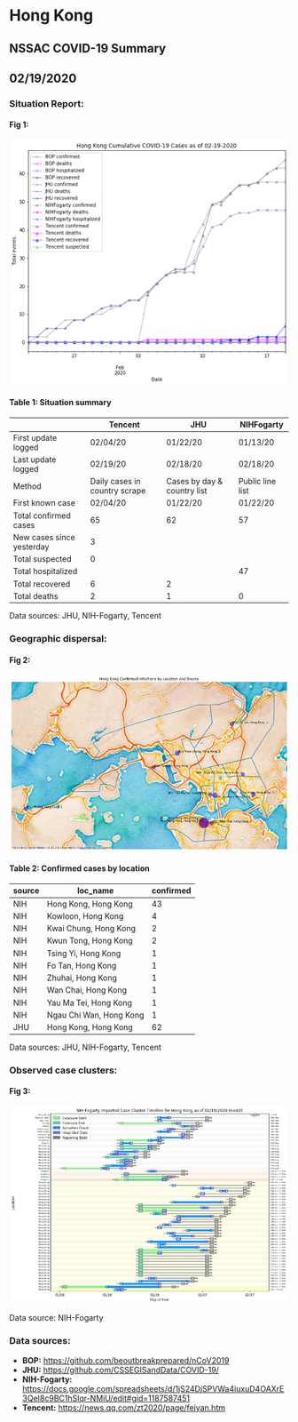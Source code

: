 # Hong Kong
## NSSAC COVID-19 Summary
## 02/19/2020



### Situation Report:
#### Fig 1:
![Hong Kong cases](../merged_histories/Hong_Kong_merged_histories.png)

#### Table 1: Situation summary


|                           | Tencent                       | JHU                         | NIHFogarty       |
|---------------------------|-------------------------------|-----------------------------|------------------|
| First update logged       | 02/04/20                      | 01/22/20                    | 01/13/20         |
| Last update logged        | 02/19/20                      | 02/18/20                    | 02/18/20         |
| Method                    | Daily cases in country scrape | Cases by day & country list | Public line list |
| First known case          | 02/04/20                      | 01/22/20                    | 01/22/20         |
| Total confirmed cases     | 65                            | 62                          | 57               |
| New cases since yesterday | 3                             |                             |                  |
| Total suspected           | 0                             |                             |                  |
| Total hospitalized        |                               |                             | 47               |
| Total recovered           | 6                             | 2                           |                  |
| Total deaths              | 2                             | 1                           | 0                |

Data sources: JHU, NIH-Fogarty, Tencent


### Geographic dispersal:
#### Fig 2:
![Hong Kong mapped](../case_locs/Hong_Kong_case_locs.png)

#### Table 2: Confirmed cases by location


| source   | loc_name                |   confirmed |
|----------|-------------------------|-------------|
| NIH      | Hong Kong, Hong Kong    |          43 |
| NIH      | Kowloon, Hong Kong      |           4 |
| NIH      | Kwai Chung, Hong Kong   |           2 |
| NIH      | Kwun Tong, Hong Kong    |           2 |
| NIH      | Tsing Yi, Hong Kong     |           1 |
| NIH      | Fo Tan, Hong Kong       |           1 |
| NIH      | Zhuhai, Hong Kong       |           1 |
| NIH      | Wan Chai, Hong Kong     |           1 |
| NIH      | Yau Ma Tei, Hong Kong   |           1 |
| NIH      | Ngau Chi Wan, Hong Kong |           1 |
| JHU      | Hong Kong, Hong Kong    |          62 |

Data sources: JHU, NIH-Fogarty, Tencent


### Observed case clusters:
#### Fig 3:
![Hong Kong cases](../cluster_analysis/Hong_Kong_imported_cases_NIHFogarty.png)



Data source: NIH-Fogarty


### Data sources:
* **BOP:** https://github.com/beoutbreakprepared/nCoV2019
* **JHU:** https://github.com/CSSEGISandData/COVID-19/
* **NIH-Fogarty:** https://docs.google.com/spreadsheets/d/1jS24DjSPVWa4iuxuD4OAXrE3QeI8c9BC1hSlqr-NMiU/edit#gid=1187587451
* **Tencent:** https://news.qq.com/zt2020/page/feiyan.htm